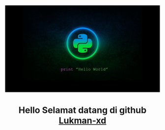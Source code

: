 ![template_s](https://github.com/Yayan-XD/Yayan-XD/blob/master/img/wallpaperbetter_(1).jpg)

<h1 align="center">
  <b>Hello Selamat datang di github<b> <a href="https://www.facebook.com/arkanbigal.alkan" target="blank">Lukman-xd</a>
</h1>
